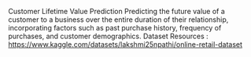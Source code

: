 Customer Lifetime Value Prediction
Predicting the future value of a customer to a business over the entire duration of their relationship, incorporating factors such as past purchase history, frequency of purchases, and customer demographics.
Dataset Resources :
https://www.kaggle.com/datasets/lakshmi25npathi/online-retail-dataset
